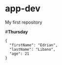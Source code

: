 # app-dev
My first repository 

#**Thursday** 





```
{
  "firstName": "Edrian",
  "lastName": "Libano",
  "age": 21
}
```
